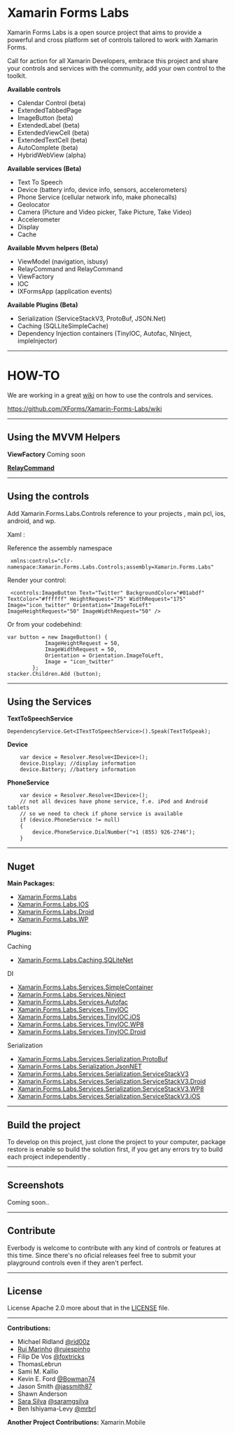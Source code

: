 Xamarin Forms Labs
=====================

Xamarin Forms Labs is a open source project that aims to provide a powerful and cross platform set of controls tailored to work with Xamarin Forms.

Call for action for all Xamarin Developers, embrace this project and share your controls and services with the community, add your own control to the toolkit.

**Available controls**

 - Calendar Control (beta)  
 - ExtendedTabbedPage  
 - ImageButton (beta)
 - ExtendedLabel (beta)
 - ExtendedViewCell (beta)
 - ExtendedTextCell (beta)
 - AutoComplete (beta)
 - HybridWebView (alpha)

**Available services (Beta)**

 - Text To Speech 
 - Device (battery info, device info, sensors, accelerometers)
 - Phone Service (cellular network info, make phonecalls)
 - Geolocator
 - Camera (Picture and Video picker, Take Picture, Take Video)
 - Accelerometer
 - Display
 - Cache


**Available Mvvm helpers (Beta)**

 - ViewModel (navigation, isbusy)
 - RelayCommand and RelayCommand<T>
 - ViewFactory
 - IOC
 - IXFormsApp (application events)

**Available Plugins (Beta)**
    

 - Serialization (ServiceStackV3, ProtoBuf, JSON.Net)
 - Caching (SQLLiteSimpleCache)
 - Dependency Injection containers (TinyIOC, Autofac, NInject, impleInjector)
 
   
_________________



**HOW-TO**
======

We are working in a great [wiki][1] on how to use the controls and services. 


https://github.com/XForms/Xamarin-Forms-Labs/wiki


------------------------------------------------------------------------

Using the MVVM Helpers
-----------

**ViewFactory**
Coming soon

[**RelayCommand**](https://github.com/XForms/Xamarin-Forms-Labs/wiki/RelayCommand-and-RelayCommand--T)

_________________

Using the controls
-----------


Add Xamarin.Forms.Labs.Controls reference to your projects , main pcl, ios, android, and wp.

Xaml :

Reference the assembly namespace 

     xmlns:controls="clr-namespace:Xamarin.Forms.Labs.Controls;assembly=Xamarin.Forms.Labs"

Render your control:

     <controls:ImageButton Text="Twitter" BackgroundColor="#01abdf" TextColor="#ffffff" HeightRequest="75" WidthRequest="175" Image="icon_twitter" Orientation="ImageToLeft"  ImageHeightRequest="50" ImageWidthRequest="50" />
      
Or from your codebehind:


	var button = new ImageButton() {
				ImageHeightRequest = 50,
				ImageWidthRequest = 50,
				Orientation = Orientation.ImageToLeft,
				Image = "icon_twitter"
			};
	stacker.Children.Add (button);
	
_________________

Using the Services
-----------
**TextToSpeechService** 

	DependencyService.Get<ITextToSpeechService>().Speak(TextToSpeak);
	
**Device** 

		var device = Resolver.Resolve<IDevice>();
		device.Display; //display information
		device.Battery; //battery information

	
**PhoneService** 

	 	var device = Resolver.Resolve<IDevice>();
		// not all devices have phone service, f.e. iPod and Android tablets
		// so we need to check if phone service is available
		if (device.PhoneService != null)
		{
			device.PhoneService.DialNumber("+1 (855) 926-2746");
		}

_______________

Nuget
--------------
**Main Packages:**
 - [Xamarin.Forms.Labs](https://www.nuget.org/packages/Xamarin.Forms.Labs/)
 - [Xamarin.Forms.Labs.IOS](https://www.nuget.org/packages/Xamarin.Forms.Labs.iOS/)
 - [Xamarin.Forms.Labs.Droid](https://www.nuget.org/packages/Xamarin.Forms.Labs.Droid/)
 - [Xamarin.Forms.Labs.WP](https://www.nuget.org/packages/Xamarin.Forms.Labs.WP/)


**Plugins:**

Caching 

 - [Xamarin.Forms.Labs.Caching.SQLiteNet](https://www.nuget.org/packages/Xamarin.Forms.Labs.Caching.SQLiteNet/)

DI 

 - [Xamarin.Forms.Labs.Services.SimpleContainer](https://www.nuget.org/packages/Xamarin.Forms.Labs.Services.SimpleContainer/)
 - [Xamarin.Forms.Labs.Services.Ninject](https://www.nuget.org/packages/Xamarin.Forms.Labs.Services.Ninject/)
 - [Xamarin.Forms.Labs.Services.Autofac](https://www.nuget.org/packages/Xamarin.Forms.Labs.Services.Autofac/)
 - [Xamarin.Forms.Labs.Services.TinyIOC](https://www.nuget.org/packages/Xamarin.Forms.Labs.Services.TinyIOC/)
 - [Xamarin.Forms.Labs.Services.TinyIOC.iOS](https://www.nuget.org/packages/Xamarin.Forms.Labs.Services.TinyIOC.iOS/)
 - [Xamarin.Forms.Labs.Services.TinyIOC.WP8](https://www.nuget.org/packages/Xamarin.Forms.Labs.Services.TinyIOC.WP8/)
 - [Xamarin.Forms.Labs.Services.TinyIOC.Droid](https://www.nuget.org/packages/Xamarin.Forms.Labs.Services.TinyIOC.Droid/)

Serialization

 - [Xamarin.Forms.Labs.Services.Serialization.ProtoBuf](https://www.nuget.org/packages/Xamarin.Forms.Labs.Services.Serialization.ProtoBuf/)
 - [Xamarin.Forms.Labs.Serialization.JsonNET](https://www.nuget.org/packages/Xamarin.Forms.Labs.Services.Serialization.JsonNET/)
 - [Xamarin.Forms.Labs.Services.Serialization.ServiceStackV3](https://www.nuget.org/packages/Xamarin.Forms.Labs.Services.Serialization.ServiceStackV3/)
 - [Xamarin.Forms.Labs.Services.Serialization.ServiceStackV3.Droid](https://www.nuget.org/packages/Xamarin.Forms.Labs.Services.Serialization.ServiceStackV3.Droid/)
 - [Xamarin.Forms.Labs.Services.Serialization.ServiceStackV3.WP8](https://www.nuget.org/packages/Xamarin.Forms.Labs.Services.Serialization.ServiceStackV3.WP8/)
 - [Xamarin.Forms.Labs.Services.Serialization.ServiceStackV3.iOS](https://www.nuget.org/packages/Xamarin.Forms.Labs.Services.Serialization.ServiceStackV3.iOS/)



_________________

Build the project
--------------

To develop on this project, just clone the project to your computer, package restore is enable so build the solution first, if you get any errors try to build each project independently .


_________________

Screenshots
-----------
Coming soon..

__________________

Contribute
-----------

Everbody is welcome to contribute with any kind of controls or features at this time. Since there's no oficial releases feel free to submit your playground controls even if they aren't perfect. 
__________________

License
-----------

License Apache 2.0 more about that in the [LICENSE][2] file. 
__________________

**Contributions:**
 - Michael Ridland [@rid00z ](https://twitter.com/rid00z)
 - [Rui Marinho](http://ruimarinho.net/)  [@ruiespinho](https://twitter.com/ruiespinho)
 - Filip De Vos  [@foxtricks](https://twitter.com/foxtricks)
 - ThomasLebrun 
 - Sami M. Kallio 
 - Kevin E. Ford [@Bowman74](https://twitter.com/Bowman74)
 - Jason Smith [@jassmith87](https://twitter.com/jassmith87)
 - Shawn Anderson
 - [Sara Silva](saramgsilva.com) [@saramgsilva](https://twitter.com/saramgsilva)
 - Ben Ishiyama-Levy [@mrbrl](http://www.monovo.io)

 **Another Project Contributions:**
 	Xamarin.Mobile


  [1]: https://github.com/XForms/Xamarin-Forms-Labs/wiki
  [2]: https://github.com/XForms/XForms-Toolkit/blob/master/LICENSE
